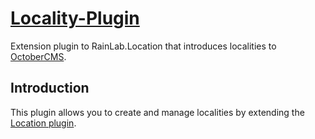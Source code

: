 # [Locality-Plugin](https://github.com/SaifurRahmanMohsin/locality-plugin) #
Extension plugin to RainLab.Location that introduces localities to [OctoberCMS](https://octobercms.com).

## Introduction ##

This plugin allows you to create and manage localities by extending the [Location plugin](https://github.com/rainlab/location-plugin).
